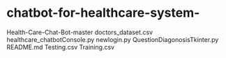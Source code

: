# chatbot-for-healthcare-system-
Health-Care-Chat-Bot-master
doctors_dataset.csv
healthcare_chatbotConsole.py
newlogin.py
QuestionDiagonosisTkinter.py
README.md
Testing.csv
Training.csv

